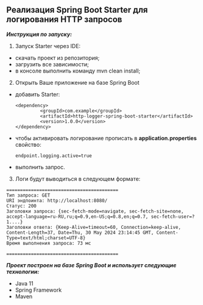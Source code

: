 ## Реализация Spring Boot Starter для логирования HTTP запросов

_**Инструкция по запуску:**_

1. Запуск Starter через IDE:
- скачать проект из репозитория;
- загрузить все зависимости;
- в консоле выполнить команду mvn clean install;

2. Открыть Ваше приложение на базе Spring Boot
- добавить Starter:
   ```
   <dependency>
            <groupId>com.example</groupId>
            <artifactId>http-logger-spring-boot-starter</artifactId>
            <version>1.0.0</version>
   </dependency>
   ```
- чтобы активировать логирование прописать в **application.properties** свойство:
   ```
   endpoint.logging.active=true
   ```
- выполнить запрос.

3. Логи будут выводиться в следующем формате: 
```
=========================================
Тип запроса: GET
URI эндпоинта: http://localhost:8080/
Статус: 200
Заголовки запроса: {sec-fetch-mode=navigate, sec-fetch-site=none, accept-language=ru-RU,ru;q=0.9,en-US;q=0.8,en;q=0.7, sec-fetch-user=?1....}
Заголовки ответа: {Keep-Alive=timeout=60, Connection=keep-alive, Content-Length=37, Date=Thu, 30 May 2024 23:14:45 GMT, Content-Type=text/html;charset=UTF-8}
Время выполнения запроса: 73 мс

=========================================
 ```


_**Проект построен на базе Spring Boot и использует следующие технологии:**_
- Java 11
- Spring Framework
- Maven


